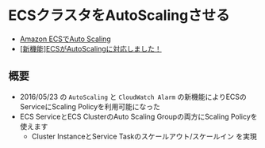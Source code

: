 # ECSクラスタをAutoScalingさせる
  - [Amazon ECSでAuto Scaling](https://aws.amazon.com/jp/blogs/news/automatic-scaling-with-amazon-ecs/)
  - [[新機能]ECSがAutoScalingに対応しました！](http://dev.classmethod.jp/cloud/ecs-autoscaling/)

## 概要
  - 2016/05/23 の `AutoScaling` と `CloudWatch Alarm` の新機能によりECSのServiceにScaling Policyを利用可能になった
  - ECS ServiceとECS ClusterのAuto Scaling Groupの両方にScaling Policyを使えます
    - Cluster InstanceとService Taskのスケールアウト/スケールイン を実現


